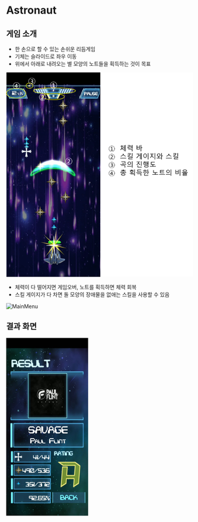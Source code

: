 # Astronaut

## 게임 소개
* 한 손으로 할 수 있는 손쉬운 리듬게임
* 기체는 슬라이드로 좌우 이동
* 위에서 아래로 내려오는 별 모양의 노트들을 획득하는 것이 목표

![MainMenu](./Astronaut/img/그림1.png)

* 체력이 다 떨어지면 게임오버, 노트를 획득하면 체력 회복
* 스킬 게이지가 다 차면 돌 모양의 장애물을 없애는 스킬을 사용할 수 있음

![MainMenu](./Astronaut/img/GamePlay.gif)
## 결과 화면
![MainMenu](./Astronaut/img/Result.jpg)
